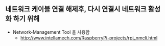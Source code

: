 
## 네트워크 케이블 연결 해제후, 다시 연결시 네트워크 활성화 하기 위해
- Network-Management Tool 을 사용함
  - http://www.intellamech.com/RaspberryPi-projects/rpi_nmcli.html
